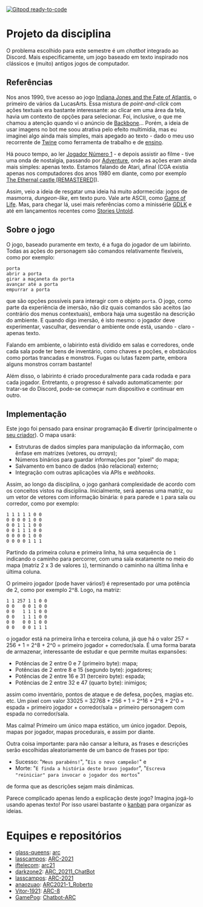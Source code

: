[![Gitpod ready-to-code](https://img.shields.io/badge/Gitpod-ready--to--code-blue?logo=gitpod)](https://gitpod.io/#https://github.com/boidacarapreta/arc20211)

# Projeto da disciplina

O problema escolhido para este semestre é um _chatbot_ integrado ao Discord. Mais especificamente, um jogo baseado em texto inspirado nos clássicos e (muito) antigos jogos de computador.

## Referências

Nos anos 1990, tive acesso ao jogo [Indiana Jones and the Fate of Atlantis](https://en.wikipedia.org/wiki/Indiana_Jones_and_the_Fate_of_Atlantis), o primeiro de vários da LucasArts. Essa mistura de _point-and-click_ com ações textuais era bastante interessante: ao clicar em uma área da tela, havia um contexto de opções para selecionar. Foi, inclusive, o que me chamou a atenção quando vi o anúncio de [Backbone](https://store.steampowered.com/app/865610/Backbone/)... Porém, a ideia de usar imagens no bot me soou atrativa pelo efeito multimídia, mas eu imaginei algo ainda mais simples, mais apegado ao texto - dado o meu uso recorrente de [Twine](https://twinery.org) como ferramenta de trabalho e de [ensino](https://github.com/boidacarapreta/cab20202).

Há pouco tempo, ao ler [Jogador Número 1](http://www.leya.com.br/jogador-n-1/) - e depois assistir ao filme - tive uma onda de nostalgia, passando por [Adventure](<https://en.wikipedia.org/wiki/Adventure_(1980_video_game)>), onde as ações eram ainda mais simples: apenas texto. Estamos falando de Atari, afinal (CGA existia apenas nos computadores dos anos 1980 em diante, como por exemplo [The Ethernal castle [REMASTERED]](https://www.theeternalcastle.net)).

Assim, veio a ideia de resgatar uma ideia há muito adormecida: jogos de masmorra, _dungeon-like_, em texto puro. Vale arte ASCII, como [Game of Life](https://en.wikipedia.org/wiki/Conway%27s_Game_of_Life). Mas, para chegar lá, usei mais referências como a minissérie [GDLK](https://www.netflix.com/title/81019087) e até em lançamentos recentes como [Stories Untold](https://storiesuntoldgame.com/).

## Sobre o jogo

O jogo, baseado puramente em texto, é a fuga do jogador de um labirinto. Todas as ações do personagem são comandos relativamente flexíveis, como por exemplo:

```
porta
abrir a porta
girar a maçaneta da porta
avançar até a porta
empurrar a porta
```

que são opções possíveis para interagir com o objeto `porta`. O jogo, como parte da experiência de imersão, não diz quais comandos são aceitos (ao contrário dos menus contextuais), embora haja uma sugestão na descrição do ambiente. E quando digo imersão, é isto mesmo: o jogador deve experimentar, vasculhar, desvendar o ambiente onde está, usando - claro - apenas texto.

Falando em ambiente, o labirinto está dividido em salas e corredores, onde cada sala pode ter bens de inventário, como chaves e poções, e obstáculos como portas trancadas e monstros. Fugas ou lutas fazem parte, embora alguns monstros corram bastante!

Além disso, o labirinto é criado proceduralmente para cada rodada e para cada jogador. Entretanto, o progresso é salvado automaticamente: por tratar-se do Discord, pode-se começar num dispositivo e continuar em outro.

## Implementação

Este jogo foi pensado para ensinar programação **E** divertir (principalmente o [seu criador](https://github.com/boidacarapreta)). O mapa usará:

- Estruturas de dados simples para manipulação da informação, com ênfase em matrizes (vetores, ou _arrays_);
- Números binários para guardar informações por "pixel" do mapa;
- Salvamento em banco de dados (não relacional) externo;
- Integração com outras aplicações via APIs e _webhooks_.

Assim, ao longo da disciplina, o jogo ganhará complexidade de acordo com os conceitos vistos na disciplina. Inicialmente, será apenas uma matriz, ou um vetor de vetores com informação binária: `0` para parede e `1` para sala ou corredor, como por exemplo:

```
1 1 1 1 1 0 0
0 0 0 0 1 0 0
0 0 1 1 1 0 0
0 0 1 1 1 0 0
0 0 0 0 1 0 0
0 0 0 0 1 1 1
```

Partindo da primeira coluna e primeira linha, há uma sequência de `1` indicando o caminho para percorrer, com uma sala exatamente no meio do mapa (matriz 2 x 3 de valores `1`), terminando o caminho na última linha e última coluna.

O primeiro jogador (pode haver vários!) é representado por uma potência de 2, como por exemplo 2^8. Logo, na matriz:

```
1 1 257 1 1 0 0
0 0   0 0 1 0 0
0 0   1 1 1 0 0
0 0   1 1 1 0 0
0 0   0 0 1 0 0
0 0   0 0 1 1 1
```

o jogador está na primeira linha e terceira coluna, já que há o valor 257 = 256 + 1 = 2^8 + 2^0 = primeiro jogador + corredor/sala. É uma forma barata de armazenar, interessante de estudar e que permite muitas expansões:

- Potências de 2 entre 0 e 7 (primeiro byte): mapa;
- Potências de 2 entre 8 e 15 (segundo byte): jogadores;
- Potências de 2 entre 16 e 31 (terceiro byte): espada;
- Potências de 2 entre 32 e 47 (quarto byte): inimigos;

assim como inventário, pontos de ataque e de defesa, poções, magias etc. etc. Um pixel com valor 33025 = 32768 + 256 + 1 = 2^16 + 2^8 + 2^0 = espada + primeiro jogador + corredor/sala = primeiro personagem com espada no corredor/sala.

Mas calma! Primeiro um único mapa estático, um único jogador. Depois, mapas por jogador, mapas procedurais, e assim por diante.

Outra coisa importante: para não cansar a leitura, as frases e descrições serão escolhidas aleatoriamente de um banco de frases por tipo:

- Sucesso: "`Meus parabéns!`", "`Eis o novo campeão!`" e
- Morte: "`E finda a história deste bravo jogador`", "`Escreva "reiniciar" para invocar o jogador dos mortos`"

de forma que as descrições sejam mais dinâmicas.

Parece complicado apenas lendo a explicação deste jogo? Imagina jogá-lo usando apenas texto! Por isso usarei bastante o [kanban](https://github.com/boidacarapreta/arc20211/projects/1) para organizar as ideias.

# Equipes e repositórios

- [glass-queens](https://github.com/glass-queens): [arc](https://github.com/glass-queens/arc)
- [lasscampos](https://github.com/lasscampos): [ARC-2021](https://github.com/lasscampos/ARC-2021)
- [iftelecom](https://github.com/iftelecom): [arc21](https://github.com/iftelecom/arc21)
- [darkzone2](https://github.com/darkzone2): [ARC_20211_ChatBot](https://github.com/darkzone2/ARC_20211_ChatBot)
- [lasscampos](https://github.com/lasscampos): [ARC-2021](https://github.com/lasscampos/ARC-2021)
- [anaozuao](https://github.com/anaozuao): [ARC2021-1_Roberto](https://github.com/anaozuao/ARC2021-1_Roberto)
- [Vitor-1921](https://github.com/Vitor-1921): [ARC-8](https://github.com/Vitor-1921/ARC-8)
- [GamePog](https://github.com/GamePog): [Chatbot-ARC](https://github.com/GamePog/Chatbot-ARC)
